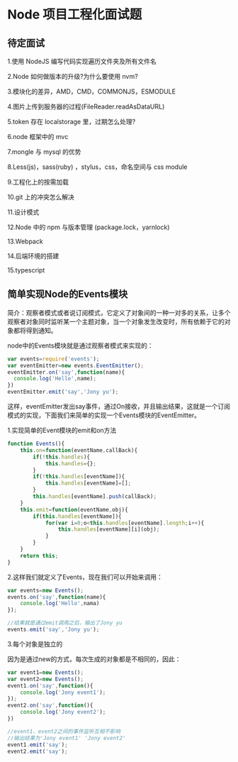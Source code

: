 # Node 项目工程化面试题

## 待定面试

1.使用 NodeJS 编写代码实现遍历文件夹及所有文件名

2.Node 如何做版本的升级?为什么要使用 nvm?

3.模块化的差异，AMD，CMD，COMMONJS，ESMODULE

4.图片上传到服务器的过程(FileReader.readAsDataURL)

5.token 存在 localstorage 里，过期怎么处理?

6.node 框架中的 mvc

7.mongle 与 mysql 的优势

8.Less(js)，sass(ruby) ，stylus，css，命名空间与 css module

9.工程化上的按需加载

10.git 上的冲突怎么解决

11.设计模式

12.Node 中的 npm 与版本管理 (package.lock，yarnlock)

13.Webpack

14.后端环境的搭建

15.typescript

## 简单实现Node的Events模块

简介：观察者模式或者说订阅模式，它定义了对象间的一种一对多的关系，让多个观察者对象同时监听某一个主题对象，当一个对象发生改变时，所有依赖于它的对象都将得到通知。

node中的Events模块就是通过观察者模式来实现的：

```js
var events=require('events');
var eventEmitter=new events.EventEmitter();
eventEmitter.on('say',function(name){
  console.log('Hello',name);
})
eventEmitter.emit('say','Jony yu');
```

这样，eventEmitter发出say事件，通过On接收，并且输出结果，这就是一个订阅模式的实现，下面我们来简单的实现一个Events模块的EventEmitter。

1.实现简单的Event模块的emit和on方法

```js
function Events(){
    this.on=function(eventName,callBack){
        if(!this.handles){
            this.handles={};
        }
        if(!this.handles[eventName]){
            this.handles[eventName]=[];
        }
        this.handles[eventName].push(callBack);
    }
    this.emit=function(eventName,obj){
        if(this.handles[eventName]){
            for(var i=0;o<this.handles[eventName].length;i++){
                this.handles[eventName][i](obj);
            }
        }
    }
    return this;
}
```

2.这样我们就定义了Events，现在我们可以开始来调用：

```js
var events=new Events();
events.on('say',function(name){
    console.log('Hello',nama)
});

//结果就是通过emit调用之后，输出了Jony yu
events.emit('say','Jony yu');
```

3.每个对象是独立的

因为是通过new的方式，每次生成的对象都是不相同的，因此：

```js
var event1=new Events();
var event2=new Events();
event1.on('say',function(){
    console.log('Jony event1');
});
event2.on('say',function(){
    console.log('Jony event2');
})

//event1、event2之间的事件监听互相不影响
//输出结果为'Jony event1' 'Jony event2'
event1.emit('say');
event2.emit('say');
```
